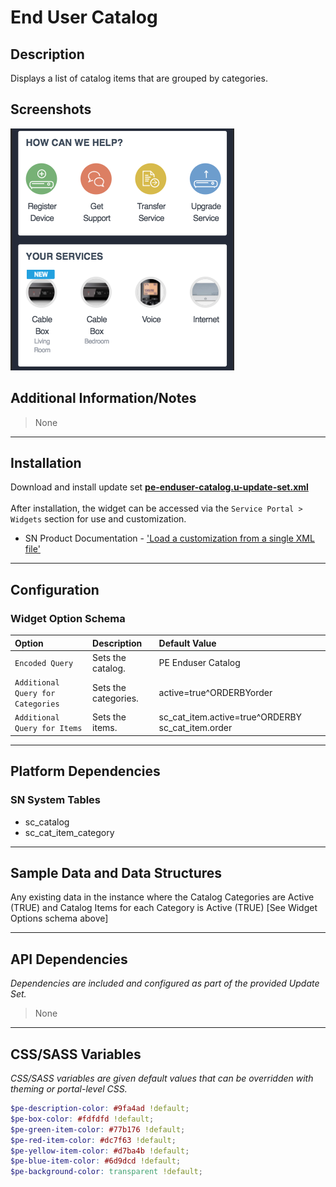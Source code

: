# End User Catalog

## Description

Displays a list of catalog items that are grouped by categories.

## Screenshots
![](../images/pe-enduser-catalog.png)

## Additional Information/Notes
> None
---
## Installation

Download and install update set **[pe-enduser-catalog.u-update-set.xml](https://github.com/platform-experience/serviceportal-widget-library/blob/master/pe-enduser-catalog/pe-enduser-catalog.u-update-set.xml)** <br/><br/>
After installation, the widget can be accessed via the `Service Portal > Widgets` section for use and customization.<br/>
* SN Product Documentation - ['Load a customization from a single XML file'](https://docs.servicenow.com/bundle/jakarta-application-development/page/build/system-update-sets/task/t_SaveAnUpdateSetAsAnXMLFile.html)

---
## Configuration

### Widget Option Schema

| Option | Description | Default Value |
| :--- | :--- | :--- |
| `Encoded Query` | Sets the catalog. | PE Enduser Catalog |
| `Additional Query for Categories` | Sets the categories. | active=true^ORDERBYorder |
| `Additional Query for Items` | Sets the items. | sc_cat_item.active=true^ORDERBY sc_cat_item.order |

---
## Platform Dependencies

### SN System Tables
* sc_catalog
* sc_cat_item_category

---
## Sample Data and Data Structures

Any existing data in the instance where the Catalog Categories are Active (TRUE) and Catalog Items for each Category is Active (TRUE) [See Widget Options schema above]

---
## API Dependencies

<i>Dependencies are included and configured as part of the provided Update Set.</i>
> None

---
## CSS/SASS Variables

_CSS/SASS variables are given default values that can be overridden with theming or portal-level CSS._

```scss
$pe-description-color: #9fa4ad !default;
$pe-box-color: #fdfdfd !default;
$pe-green-item-color: #77b176 !default;
$pe-red-item-color: #dc7f63 !default;
$pe-yellow-item-color: #d7ba4b !default;
$pe-blue-item-color: #6d9dcd !default;
$pe-background-color: transparent !default;
```